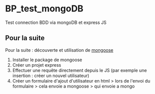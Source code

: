 # BP_test_mongoDB
Test connection BDD via mongoDB et express JS

## Pour la suite 

Pour la suite : découverte et utilisation de [mongoose](https://mongoosejs.com/)

1. Installer le package de mongoose
2. Créer un projet express
3. Effectuer une requête directement depuis le JS (par exemple une insertion : créer un nouvel utilisateur)
4. Créer un formulaire d'ajout d'utilisateur en html > lors de l'envoi du formulaire > cela envoie a mongoose > qui envoie a mongo
